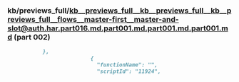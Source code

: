 ### kb/previews_full/kb__previews_full__kb__previews_full__kb__previews_full__flows__master-first__master-and-slot@auth.har.part016.md.part001.md.part001.md.part001.md (part 002)

```md
           },
                          {
                            "functionName": "",
                            "scriptId": "11924",
                 
```

```
